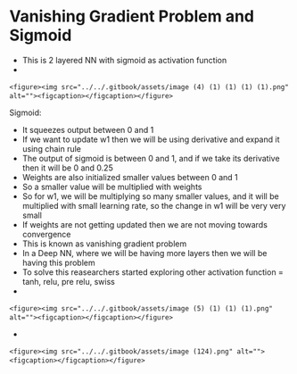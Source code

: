 # Vanishing Gradient Problem and Sigmoid

* This is 2 layered NN with sigmoid as activation function
*

    <figure><img src="../../.gitbook/assets/image (4) (1) (1) (1) (1).png" alt=""><figcaption></figcaption></figure>

Sigmoid:

* It squeezes output between 0 and 1
* If we want to update w1 then we will be using derivative and expand it using chain rule
* The output of sigmoid is between 0 and 1, and if we take its derivative then it will be 0 and 0.25
* Weights are also initialized smaller values between 0 and 1
* So a smaller value will be multiplied with weights
* So for w1, we will be multiplying so many smaller values, and it will be multiplied with small learning rate, so the change in w1 will be very very small
* If weights are not getting updated then we are not moving towards convergence
* This is known as vanishing gradient problem
* In a Deep NN, where we will be having more layers then we will be having this problem
* To solve this reasearchers started exploring other activation function = tanh, relu, pre relu, swiss
*

    <figure><img src="../../.gitbook/assets/image (5) (1) (1) (1).png" alt=""><figcaption></figcaption></figure>
*

    <figure><img src="../../.gitbook/assets/image (124).png" alt=""><figcaption></figcaption></figure>
